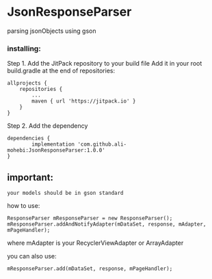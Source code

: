 # JsonResponseParser
parsing jsonObjects using gson

### installing:

Step 1. Add the JitPack repository to your build file
Add it in your root build.gradle at the end of repositories:

	allprojects {
		repositories {
			...
			maven { url 'https://jitpack.io' }
		}
	}
Step 2. Add the dependency

	dependencies {
	        implementation 'com.github.ali-mohebi:JsonResponseParser:1.0.0'
	}
  
  
## important: 
	your models should be in gson standard
	
how to use:

```
ResponseParser mResponseParser = new ResponseParser();
mResponseParser.addAndNotifyAdapter(mDataSet, response, mAdapter, mPageHandler);
```

where mAdapter is your RecyclerViewAdapter or ArrayAdapter

you can also use:

```
mResponseParser.add(mDataSet, response, mPageHandler);
```
